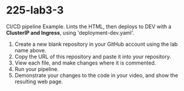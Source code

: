 # 225-lab3-3
CI/CD pipeline Example.  Lints the HTML, then deploys to DEV with a __ClusterIP and Ingress__, using 'deployment-dev.yaml'.  

1) Create a new blank repository in your GitHub account using the lab name above.
2) Copy the URL of this repository and paste it into your repository.
3) View each file, and make changes where it is commented.
4) Run your pipeline.
5) Demonstrate your changes to the code in your video, and show the resulting web page.
